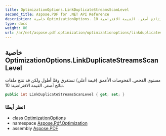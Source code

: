 ```yaml
---
title: OptimizationOptions.LinkDuplicateStreamsScanLevel
second_title: Aspose.PDF for .NET API Reference
description: خاصية OptimizationOptions. مستوى الفحص. الفحوصات الأعمق  تستغرق وقتًا أطول ولكن قد تنتج ملفات نتائج أصغر. القيمة الافتراضية 10
type: docs
weight: 80
url: /ar/net/aspose.pdf.optimization/optimizationoptions/linkduplicatestreamsscanlevel/
---
```

## خاصية OptimizationOptions.LinkDuplicateStreamsScanLevel

مستوى الفحص. الفحوصات الأعمق (قيمة أعلى) تستغرق وقتًا أطول ولكن قد تنتج ملفات نتائج أصغر. القيمة الافتراضية: 10.

```csharp
public int LinkDuplicateStreamsScanLevel { get; set; }
```

### انظر أيضًا

* class [OptimizationOptions](../)
* namespace [Aspose.Pdf.Optimization](../../../aspose.pdf.optimization/)
* assembly [Aspose.PDF](../../../)